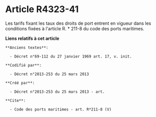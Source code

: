 # Article R4323-41

Les tarifs fixant les taux des droits de port entrent en vigueur dans les conditions fixées à l'article R. * 211-8 du code
des ports maritimes.

**Liens relatifs à cet article**

	**Anciens textes**:

	  - Décret n°69-112 du 27 janvier 1969 art. 17, v. init.

	**Codifié par**:

	  - Décret n°2013-253 du 25 mars 2013

	**Créé par**:

	  - Décret n°2013-253 du 25 mars 2013 - art.

	**Cite**:

	  - Code des ports maritimes - art. R*211-8 (V)
